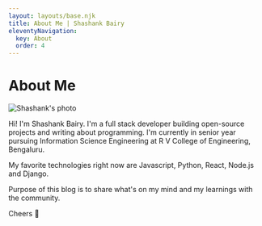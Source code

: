```yaml
---
layout: layouts/base.njk
title: About Me | Shashank Bairy
eleventyNavigation:
  key: About
  order: 4
---
```


<h1>About Me</h1>

<img class="responsive-img" src="{{ '/img/about.JPG' | url }}" alt="Shashank's photo">

Hi! I'm Shashank Bairy. I'm a full stack developer building open-source projects and writing about programming. I'm currently in senior year pursuing Information Science Engineering at R V College of Engineering, Bengaluru.

My favorite technologies right now are Javascript, Python, React, Node.js and Django.

Purpose of this blog is to share what's on my mind and my learnings with the community.

Cheers 🍻
